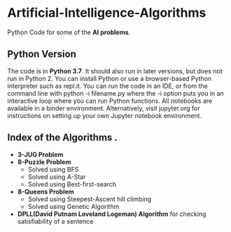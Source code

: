 # Artificial-Intelligence-Algorithms

  Python Code for some of the  **AI problems**.

## Python Version

The code is in **Python 3.7**. It should also run in later versions, but does not run in Python 2. You can install Python or use a browser-based Python interpreter such as repl.it. You can run the code in an IDE, or from the command line with python -i filename.py where the -i option puts you in an interactive loop where you can run Python functions. All notebooks are available in a binder environment. Alternatively, visit jupyter.org for instructions on setting up your own Jupyter notebook environment.

## Index of the Algorithms .

* **3-JUG Problem**
* **8-Puzzle Problem**
  * Solved using BFS
  * Solved using A-Star
  * Solved using Best-first-search
* **8-Queens Problem**
  * Solved using Steepest-Ascent hill climbing
  * Solved using Genetic Algorithm
* **DPLL(David Putnam Loveland Logeman) Algorithm** for checking satisfiability of a sentence

 
 
